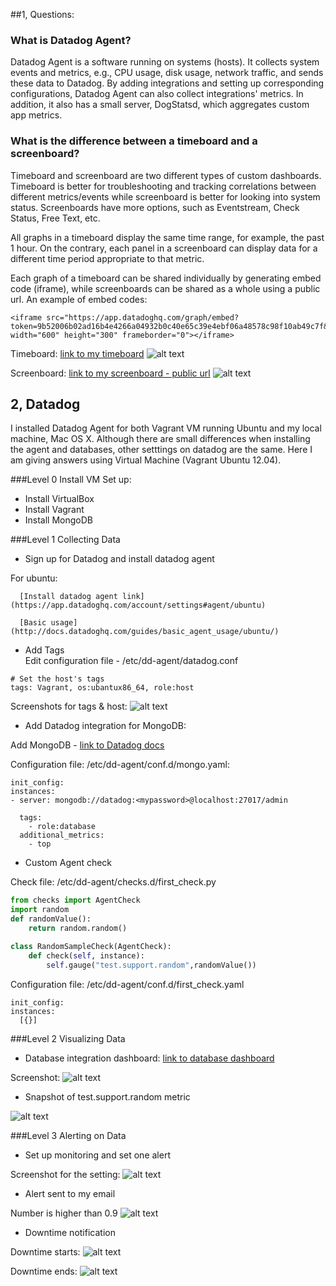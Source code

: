 ##1, Questions:

### What is Datadog Agent?

  Datadog Agent is a software running on systems (hosts). It collects system events and metrics, e.g., CPU usage, disk usage, network traffic, and sends these data to Datadog. By adding integrations and setting up corresponding configurations, Datadog Agent can also collect integrations' metrics. In addition, it also has a small server, DogStatsd, which aggregates custom app metrics.

### What is the difference between a timeboard and a screenboard?

  Timeboard and screenboard are two different types of custom dashboards. Timeboard is better for troubleshooting and tracking correlations between different metrics/events while screenboard is better for looking into system status. Screenboards have more options, such as Eventstream, Check Status, Free Text, etc.

  All graphs in a timeboard display the same time range, for example, the past 1 hour. On the contrary, each panel in a screenboard can display data for a different time period appropriate to that metric.
 
  Each graph of a timeboard can be shared individually by generating embed code (iframe), while screenboards can be shared as a whole using a public url. 
   An example of embed codes: 
  ```  
  <iframe src="https://app.datadoghq.com/graph/embed?token=9b52006b02ad16b4e4266a04932b0c40e65c39e4ebf06a48578c98f10ab49c7f&height=300&width=600&legend=false" width="600" height="300" frameborder="0"></iframe>
  ``` 
   
  Timeboard: [link to my timeboard](https://app.datadoghq.com/dash/152383/zhengshis-timeboard-25-jun-2016-1803?live=true&page=0&is_auto=false&from_ts=1466911339692&to_ts=1466914939692&tile_size=m&fullscreen=false)
  ![alt text](https://github.com/zhengshizhao/hiring-engineers/blob/support-engineer/img/timeboard.png "Timeboard")

  Screenboard: [link to my screenboard - public url](https://p.datadoghq.com/sb/b32ee517e-8c5f4c1c2a)
  ![alt text](https://github.com/zhengshizhao/hiring-engineers/blob/support-engineer/img/screenboard.png "Screenboard")

## 2, Datadog 

  I installed Datadog Agent for both Vagrant VM running Ubuntu and my local machine, Mac OS X. Although there are small differences when installing the agent and databases, other setttings on datadog are the same. Here I am giving answers using Virtual Machine (Vagrant Ubuntu 12.04). 

###Level 0 Install VM
   Set up: 
  * Install VirtualBox
  * Install Vagrant
  * Install MongoDB

###Level 1 Collecting Data
  * Sign up for Datadog and install datadog agent 

   For ubuntu: 

      [Install datadog agent link](https://app.datadoghq.com/account/settings#agent/ubuntu)

      [Basic usage](http://docs.datadoghq.com/guides/basic_agent_usage/ubuntu/)
  
  * Add Tags  
   Edit configuration file - /etc/dd-agent/datadog.conf
   ```
   # Set the host's tags
   tags: Vagrant, os:ubantux86_64, role:host
   ```
   Screenshots for tags & host: 
  ![alt text](https://github.com/zhengshizhao/hiring-engineers/blob/support-engineer/img/hostmap_vm.png "hostmap VM")
  * Add Datadog integration for MongoDB:
  
  Add MongoDB - [link to Datadog docs](http://docs.datadoghq.com/integrations/mongodb/)
  
   Configuration file: /etc/dd-agent/conf.d/mongo.yaml:
   ```
   init_config:
   instances:
   - server: mongodb://datadog:<mypassword>@localhost:27017/admin
   
     tags:
       - role:database
     additional_metrics:
       - top
   ```
  * Custom Agent check 

  Check file: /etc/dd-agent/checks.d/first_check.py  
  ```python
  from checks import AgentCheck
  import random
  def randomValue():
      return random.random()

  class RandomSampleCheck(AgentCheck):
      def check(self, instance):
          self.gauge("test.support.random",randomValue())
  ```
  Configuration file: /etc/dd-agent/conf.d/first_check.yaml
  ```
  init_config:
  instances:
    [{}]
  ```
###Level 2 Visualizing Data

  * Database integration dashboard: 
  [link to database dashboard](https://app.datadoghq.com/screen/97078/mongodb)

  Screenshot: 
  ![alt text](https://github.com/zhengshizhao/hiring-engineers/blob/support-engineer/img/dashboard.png "Database Integration Dashboard")
  
  * Snapshot of test.support.random metric

  ![alt text](https://github.com/zhengshizhao/hiring-engineers/blob/support-engineer/img/snapshot.png "Graph Snapshot")

###Level 3 Alerting on Data
  * Set up monitoring and set one alert 

  Screenshot for the setting: 
  ![alt text](https://github.com/zhengshizhao/hiring-engineers/blob/support-engineer/img/set_monitoring.png "Alert Setting")

  * Alert sent to my email 

  Number is higher than 0.9 
  ![alt text](https://github.com/zhengshizhao/hiring-engineers/blob/support-engineer/img/alert.png "Alert Setting")
  * Downtime notification

  Downtime starts:
  ![alt text](https://github.com/zhengshizhao/hiring-engineers/blob/support-engineer/img/downtime_start.png "Downtime Starts")
  
  Downtime ends: 
  ![alt text](https://github.com/zhengshizhao/hiring-engineers/blob/support-engineer/img/downtime_end.png "Downtime Ends")

